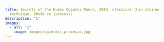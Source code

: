 ```yaml
---
title: Secrets of the Dukes Oginski Manor, 2019, classical thin stained glass
  technique, 90x56 cm (process)
description: "1"
images:
  - alt: "1"
    image: images/oginskis_procesas.jpg
---
```

